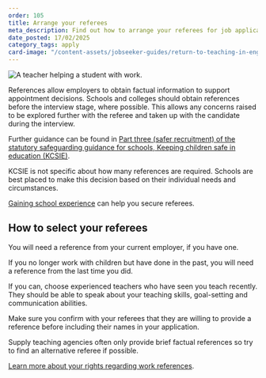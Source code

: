 ```yaml
---
order: 105
title: Arrange your referees
meta_description: Find out how to arrange your referees for job applications to return to teaching.
date_posted: 17/02/2025
category_tags: apply
card-image: "/content-assets/jobseeker-guides/return-to-teaching-in-england/arrange-your-referees.png"
---
```


![A teacher helping a student with work.](/content-assets/jobseeker-guides/return-to-teaching-in-england/arrange-your-referees.png)

References allow employers to obtain factual information to support appointment decisions. Schools and colleges should obtain references before the interview stage, where possible. This allows any concerns raised to be explored further with the referee and taken up with the candidate during the interview. 
 
Further guidance can be found in [Part three (safer recruitment) of the statutory safeguarding guidance for schools, Keeping children safe in education (KCSIE)](https://www.gov.uk/government/publications/keeping-children-safe-in-education--2?).   
 
KCSIE is not specific about how many references are required. Schools are best placed to make this decision based on their individual needs and circumstances. 
 
[Gaining school experience](/jobseeker-guides/return-to-teaching-in-england/find-classroom-experience) can help you secure referees. 
 
## How to select your referees 
 
You will need a reference from your current employer, if you have one. 

If you no longer work with children but have done in the past, you will need a reference from the last time you did. 

If you can, choose experienced teachers who have seen you teach recently. They should be able to speak about your teaching skills, goal-setting and communication abilities. 

Make sure you confirm with your referees that they are willing to provide a reference before including their names in your application. 

Supply teaching agencies often only provide brief factual references so try to find an alternative referee if possible. 
 
[Learn more about your rights regarding work references](https://www.gov.uk/work-reference?). 
